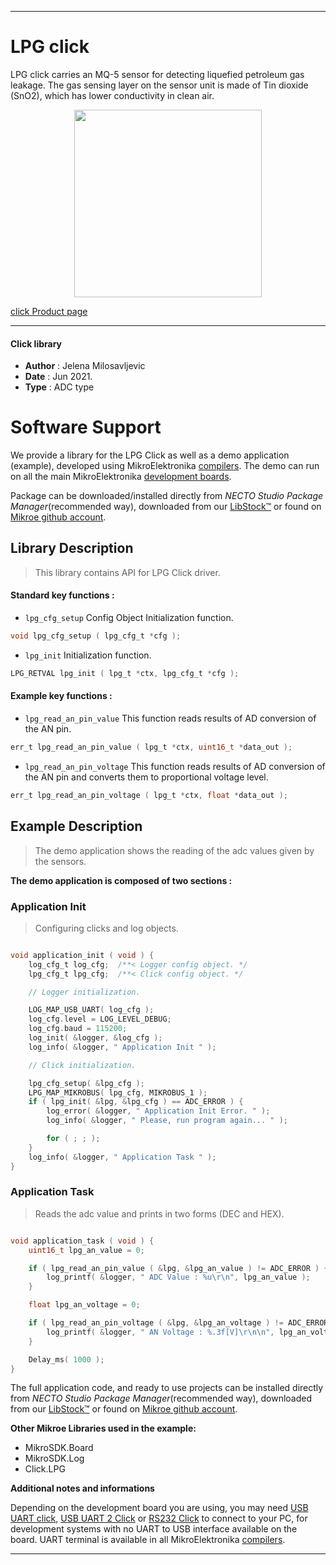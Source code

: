 
---
# LPG click

LPG click carries an MQ-5 sensor for detecting liquefied petroleum gas leakage. The gas sensing layer on the sensor unit is made of Tin dioxide (SnO2), which has lower conductivity in clean air.

<p align="center">
  <img src="https://download.mikroe.com/images/click_for_ide/lpg_click.png" height=300px>
</p>

[click Product page](https://www.mikroe.com/lpg-click)

---


#### Click library

- **Author**        : Jelena Milosavljevic
- **Date**          : Jun 2021.
- **Type**          : ADC type


# Software Support

We provide a library for the LPG Click
as well as a demo application (example), developed using MikroElektronika
[compilers](https://www.mikroe.com/necto-studio).
The demo can run on all the main MikroElektronika [development boards](https://www.mikroe.com/development-boards).

Package can be downloaded/installed directly from *NECTO Studio Package Manager*(recommended way), downloaded from our [LibStock&trade;](https://libstock.mikroe.com) or found on [Mikroe github account](https://github.com/MikroElektronika/mikrosdk_click_v2/tree/master/clicks).

## Library Description

> This library contains API for LPG Click driver.

#### Standard key functions :

- `lpg_cfg_setup` Config Object Initialization function.
```c
void lpg_cfg_setup ( lpg_cfg_t *cfg );
```

- `lpg_init` Initialization function.
```c
LPG_RETVAL lpg_init ( lpg_t *ctx, lpg_cfg_t *cfg );
```

#### Example key functions :

- `lpg_read_an_pin_value` This function reads results of AD conversion of the AN pin.
```c
err_t lpg_read_an_pin_value ( lpg_t *ctx, uint16_t *data_out );
```

- `lpg_read_an_pin_voltage` This function reads results of AD conversion of the AN pin and converts them to proportional voltage level.
```c
err_t lpg_read_an_pin_voltage ( lpg_t *ctx, float *data_out );
```

## Example Description

> The demo application shows the reading of the adc values given by the sensors.

**The demo application is composed of two sections :**

### Application Init

> Configuring clicks and log objects.

```c

void application_init ( void ) {
    log_cfg_t log_cfg;  /**< Logger config object. */
    lpg_cfg_t lpg_cfg;  /**< Click config object. */

    // Logger initialization.

    LOG_MAP_USB_UART( log_cfg );
    log_cfg.level = LOG_LEVEL_DEBUG;
    log_cfg.baud = 115200;
    log_init( &logger, &log_cfg );
    log_info( &logger, " Application Init " );

    // Click initialization.

    lpg_cfg_setup( &lpg_cfg );
    LPG_MAP_MIKROBUS( lpg_cfg, MIKROBUS_1 );
    if ( lpg_init( &lpg, &lpg_cfg ) == ADC_ERROR ) {
        log_error( &logger, " Application Init Error. " );
        log_info( &logger, " Please, run program again... " );

        for ( ; ; );
    }
    log_info( &logger, " Application Task " );
}

```

### Application Task

> Reads the adc value and prints in two forms (DEC and HEX).

```c

void application_task ( void ) {
    uint16_t lpg_an_value = 0;

    if ( lpg_read_an_pin_value ( &lpg, &lpg_an_value ) != ADC_ERROR ) {
        log_printf( &logger, " ADC Value : %u\r\n", lpg_an_value );
    }

    float lpg_an_voltage = 0;

    if ( lpg_read_an_pin_voltage ( &lpg, &lpg_an_voltage ) != ADC_ERROR ) {
        log_printf( &logger, " AN Voltage : %.3f[V]\r\n\n", lpg_an_voltage );
    }

    Delay_ms( 1000 );
}

```


The full application code, and ready to use projects can be installed directly from *NECTO Studio Package Manager*(recommended way), downloaded from our [LibStock&trade;](https://libstock.mikroe.com) or found on [Mikroe github account](https://github.com/MikroElektronika/mikrosdk_click_v2/tree/master/clicks).

**Other Mikroe Libraries used in the example:**

- MikroSDK.Board
- MikroSDK.Log
- Click.LPG

**Additional notes and informations**

Depending on the development board you are using, you may need
[USB UART click](https://www.mikroe.com/usb-uart-click),
[USB UART 2 Click](https://www.mikroe.com/usb-uart-2-click) or
[RS232 Click](https://www.mikroe.com/rs232-click) to connect to your PC, for
development systems with no UART to USB interface available on the board. UART
terminal is available in all MikroElektronika
[compilers](https://shop.mikroe.com/compilers).

---
